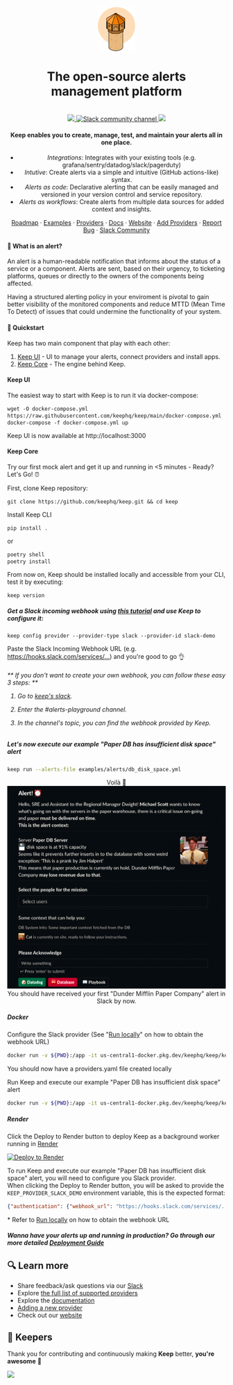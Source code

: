<div align="center">
    <img src="/assets/keep.png?raw=true" width="86">
</div>

<h1 align="center">The open-source alerts management platform</h1>
<br />

<div align="center">
    <a href="https://github.com/keephq/keep/blob/main/LICENSE">
        <img src="https://img.shields.io/github/license/keephq/keep" />
    </a>
    <a href="https://keephq.dev/slack">
        <img src="https://img.shields.io/badge/Chat-on%20Slack-blueviolet" alt="Slack community channel" />
    </a>
    <a href="https://codecov.io/gh/keephq/keep" >
        <img src="https://codecov.io/gh/keephq/keep/branch/main/graph/badge.svg?token=2VT6XYMRGS"/>
    </a>
</div>
<h4 align="center">
Keep enables you to create, manage, test, and maintain your alerts all in one place.
</h4>
<div align="center">

- *Integrations*: Integrates with your existing tools (e.g. grafana/sentry/datadog/slack/pagerduty)
- *Intutive*: Create alerts via a simple and intuitive (GitHub actions-like) syntax.
- *Alerts as code*: Declarative alerting that can be easily managed and versioned in your version control and service repository.
- *Alerts as workflows*: Create alerts from multiple data sources for added context and insights.

</div>

<p align="center">
    <a href="https://github.com/orgs/keephq/projects/1">Roadmap</a>
    ·
    <a href="https://github.com/keephq/keep/tree/main/examples">Examples</a>
    ·
    <a href="https://github.com/keephq/keep/tree/main/keep/providers">Providers</a>
    ·
    <a href="https://keephq.wiki/">Docs</a>
    ·
    <a href="https://keephq.dev">Website</a>
    ·
    <a href="https://www.keephq.wiki/platform/core/providers/new-provider">Add Providers</a>
    ·
    <a href="https://github.com/keephq/keep/issues/new?assignees=&labels=bug&template=bug_report.md&title=">Report Bug</a>
    ·
    <a href="https://keephq.dev/slack">Slack Community</a>
</p>

#### 🚨 What is an alert?
An alert is a human-readable notification that informs about the status of a service or a component. Alerts are sent, based on their urgency, to ticketing platforms, queues or directly to the owners of the components being affected.

Having a structured alerting policy in your enviroment is pivotal to gain better visibility of the monitored components and reduce MTTD (Mean Time To Detect) of issues that could undermine the functionality of your system.

#### 🚀 Quickstart
Keep has two main component that play with each other:
1. [Keep UI](https://www.keephq.wiki/platform/ui/getting-started) - UI to manage your alerts, connect providers and install apps.
2. [Keep Core](https://www.keephq.wiki/platform/getting-started) - The engine behind Keep.
#### Keep UI
The easiest way to start with Keep is to run it via docker-compose:
```shell
wget -O docker-compose.yml https://raw.githubusercontent.com/keephq/keep/main/docker-compose.yml
docker-compose -f docker-compose.yml up
```
Keep UI is now available at http://localhost:3000

#### Keep Core
Try our first mock alert and get it up and running in <5 minutes - Ready? Let's Go! ⏰

First, clone Keep repository:

```shell
git clone https://github.com/keephq/keep.git && cd keep
```

Install Keep CLI

```shell
pip install .
```

or

```shell
poetry shell
poetry install
```

From now on, Keep should be installed locally and accessible from your CLI, test it by executing:


```
keep version
```

<h5>Get a Slack incoming webhook using <a href="https://api.slack.com/messaging/webhooks">this tutorial</a> and use Keep to configure it:</h5>

```
keep config provider --provider-type slack --provider-id slack-demo
```

Paste the Slack Incoming Webhook URL (e.g. <https://hooks.slack.com/services/...>) and you're good to go 👌

<h6>** If you don't want to create your own webhook, you can follow these easy 3 steps: **

1. Go to [keep's slack](https://keephq.dev/slack).

2. Enter the #alerts-playground channel.

3. In the channel's topic, you can find the webhook provided by Keep.

<h5>Let's now execute our example "Paper DB has insufficient disk space" alert</h5>

```bash
keep run --alerts-file examples/alerts/db_disk_space.yml
```

<div align="center">
    Voilà 🥳
    <br />
    <img src="/assets/alert-example.png">
    <br />
    You should have received your first "Dunder Mifflin Paper Company" alert in Slack by now.
    <br />
</div>


##### Docker

Configure the Slack provider (See "[Run locally](https://github.com/keephq/keep#from-now-on-keep-should-be-installed-locally-and-accessible-from-your-cli-test-it-by-executing)" on how to obtain the webhook URL)

```bash
docker run -v ${PWD}:/app -it us-central1-docker.pkg.dev/keephq/keep/keep-cli config provider --provider-type slack --provider-id slack-demo
```

You should now have a providers.yaml file created locally

Run Keep and execute our example "Paper DB has insufficient disk space" alert

```bash
docker run -v ${PWD}:/app -it us-central1-docker.pkg.dev/keephq/keep/keep-cli -j run --alert-url https://raw.githubusercontent.com/keephq/keep/main/examples/alerts/db_disk_space.yml
```

##### Render
Click the Deploy to Render button to deploy Keep as a background worker running in [Render](https://www.render.com)

[![Deploy to Render](https://render.com/images/deploy-to-render-button.svg)](https://render.com/deploy?repo=https://github.com/keephq/keep)

To run Keep and execute our example "Paper DB has insufficient disk space" alert, you will need to configure you Slack provider.
<br />
When clicking the Deploy to Render button, you will be asked to provide the `KEEP_PROVIDER_SLACK_DEMO` environment variable, this is the expected format:

```json
{"authentication": {"webhook_url": "https://hooks.slack.com/services/..."}}
```

\* Refer to [Run locally](https://github.com/keephq/keep/tree/feature/api-multi-tenant#get-a-slack-incoming-webhook-using-this-tutorial-and-use-keep-to-configure-it) on how to obtain the webhook URL

##### Wanna have your alerts up and running in production? Go through our more detailed [Deployment Guide](https://keephq.wiki/deployment)

## 🔍 Learn more

- Share feedback/ask questions via our [Slack](https://keephq.dev/slack)
- Explore [the full list of supported providers](https://github.com/keephq/keep/tree/main/keep/providers)
- Explore the [documentation](https://keephq.wiki)
- [Adding a new provider](https://keephq.wiki/providers/new-provider)
- Check out our [website](https://www.keephq.dev)

## 🫵 Keepers

Thank you for contributing and continuously making <b>Keep</b> better, <b>you're awesome</b> 🫶

<a href="https://github.com/keephq/keep/graphs/contributors">
  <img src="https://contrib.rocks/image?repo=keephq/keep" />
</a>

